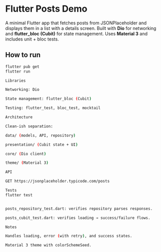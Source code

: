 # Flutter Posts Demo

A minimal Flutter app that fetches posts from JSONPlaceholder and displays them in a list with a details screen. Built with **Dio** for networking and **flutter_bloc (Cubit)** for state management. Uses **Material 3** and includes unit + bloc tests.

## How to run
```bash
flutter pub get
flutter run

Libraries

Networking: Dio

State management: flutter_bloc (Cubit)

Testing: flutter_test, bloc_test, mocktail

Architecture

Clean-ish separation:

data/ (models, API, repository)

presentation/ (Cubit state + UI)

core/ (Dio client)

theme/ (Material 3)

API

GET https://jsonplaceholder.typicode.com/posts

Tests
flutter test


posts_repository_test.dart: verifies repository parses responses.

posts_cubit_test.dart: verifies loading → success/failure flows.

Notes

Handles loading, error (with retry), and success states.

Material 3 theme with colorSchemeSeed.